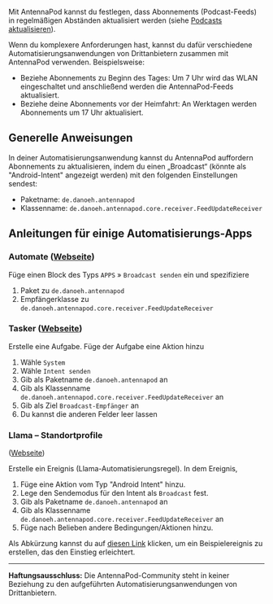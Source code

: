 Mit AntennaPod kannst du festlegen, dass Abonnements (Podcast-Feeds) in
regelmäßigen Abständen aktualisiert werden (siehe [Podcasts
aktualisieren](/de/documentation/automation/refreshing-podcasts)).

Wenn du komplexere Anforderungen hast, kannst du dafür verschiedene
Automatisierungsanwendungen von Drittanbietern zusammen mit AntennaPod
verwenden. Beispielsweise:

- Beziehe Abonnements zu Beginn des Tages: Um 7 Uhr wird das WLAN eingeschaltet
und anschließend werden die AntennaPod-Feeds aktualisiert.
- Beziehe deine Abonnements vor der Heimfahrt: An Werktagen werden Abonnements um
17 Uhr aktualisiert.

## Generelle Anweisungen

In deiner Automatisierungsanwendung kannst du AntennaPod auffordern Abonnements
zu aktualisieren, indem du einen „Broadcast“ (könnte als "Android-Intent"
angezeigt werden) mit den folgenden Einstellungen sendest:

- Paketname: `de.danoeh.antennapod`
- Klassenname: `de.danoeh.antennapod.core.receiver.FeedUpdateReceiver`

## Anleitungen für einige Automatisierungs-Apps

### Automate ([Webseite](https://llamalab.com/automate/))

Füge einen Block des Typs `APPS` » `Broadcast senden` ein und spezifiziere

1. Paket zu `de.danoeh.antennapod`
1. Empfängerklasse zu `de.danoeh.antennapod.core.receiver.FeedUpdateReceiver`

### Tasker ([Webseite](https://tasker.joaoapps.com/))

Erstelle eine Aufgabe. Füge der Aufgabe eine Aktion hinzu

1. Wähle `System`
1. Wähle `Intent senden`
1. Gib als Paketname `de.danoeh.antennapod` an
1. Gib als Klassenname `de.danoeh.antennapod.core.receiver.FeedUpdateReceiver` an
1. Gib als Ziel `Broadcast-Empfänger` an
1. Du kannst die anderen Felder leer lassen

### Llama – Standortprofile
([Webseite](http://kebabapps.blogspot.com/search/label/Llama))

Erstelle ein Ereignis (Llama-Automatisierungsregel). In dem Ereignis,

1. Füge eine Aktion vom Typ "Android Intent" hinzu.
1. Lege den Sendemodus für den Intent als `Broadcast` fest.
1. Gib als Paketname `de.danoeh.antennapod` an
1. Gib als Klassenname `de.danoeh.antennapod.core.receiver.FeedUpdateReceiver` an
1. Füge nach Belieben andere Bedingungen/Aktionen hinzu.

Als Abkürzung kannst du auf [diesen
Link](http://llama.location.profiles/AntennaPod+feeds+Update/AntennaPod+feeds+Update%7C0-1-0-0-0-0-0-1-0--0-%7C%3A%7Ct%7C420%7C425%7Cai%7Cde.danoeh.antennapod%7CFgAAAGEAbgBkAHIAbwBpAGQALgBjAG8AbgB0AGUAbgB0AC4ASQBuAHQAZQBuAHQAAAAAAP%2F%2F%2F%2F8AAAAA%2F%2F%2F%2F%2FwAAAAD%2F%2F%2F%2F%2F%2F%2F%2F%2F%2FxQAAABkAGUALgBkAGEAbgBvAGUAaAAuAGEAbgB0AGUAbgBuAGEAcABvAGQAAAAAADUAAABkAGUALgBkAGEAbgBvAGUAaAAuAGEAbgB0AGUAbgBuAGEAcABvAGQALgBjAG8AcgBlAC4AcgBlAGMAZQBpAHYAZQByAC4ARgBlAGUAZABVAHAAZABhAHQAZQBSAGUAYwBlAGkAdgBlAHIAAAAAAAAAAAAAAAAAAAAAAAAA%2Fv%2F%2F%2F%2F%2F%2F%2F%2F8%3D%7C2%7C)
klicken, um ein Beispielereignis zu erstellen, das den Einstieg erleichtert.

***

**Haftungsausschluss:** Die AntennaPod-Community steht in keiner Beziehung zu den
aufgeführten Automatisierungsanwendungen von Drittanbietern.
